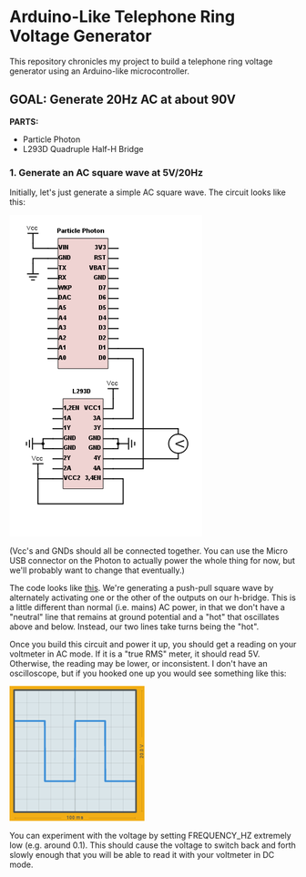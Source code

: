 # Arduino-Like Telephone Ring Voltage Generator

This repository chronicles my project to build a telephone ring voltage generator using an Arduino-like microcontroller.

## GOAL: Generate 20Hz AC at about 90V

**PARTS:**
- Particle Photon
- L293D Quadruple Half-H Bridge

### 1. Generate an AC square wave at 5V/20Hz

Initially, let's just generate a simple AC square wave.  The circuit looks like this:

![A/C square wave generator circuit diagram](circuit-diagram.png)

(Vcc's and GNDs should all be connected together.  You can use the Micro USB connector on the Photon to actually power the whole thing for now, but we'll probably want to change that eventually.)

The code looks like [this](phone-ringer.ino).  We're generating a push-pull square wave by alternately activating one or the other of the outputs on our h-bridge.  This is a little different than normal (i.e. mains) AC power, in that we don't have a "neutral" line that remains at ground potential and a "hot" that oscillates above and below.  Instead, our two lines take turns being the "hot".

Once you build this circuit and power it up, you should get a reading on your voltmeter in AC mode.  If it is a "true RMS" meter, it should read 5V.  Otherwise, the reading may be lower, or inconsistent.  I don't have an oscilloscope, but if you hooked one up you would see something like this:

![A/C square wave result](waveform.png)

You can experiment with the voltage by setting FREQUENCY_HZ extremely low (e.g. around 0.1).  This should cause the voltage to switch back and forth slowly enough that you will be able to read it with your voltmeter in DC mode.